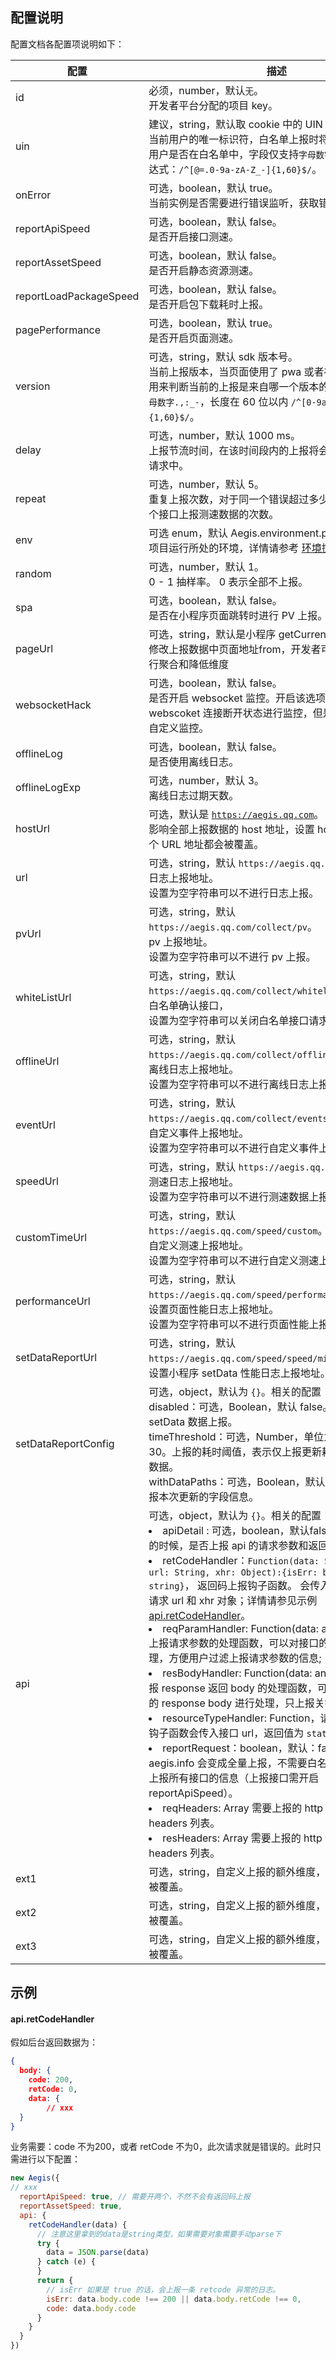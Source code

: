 ## 配置说明
配置文档各配置项说明如下：

| 配置       | 描述                             |
| -------------- | ------------------------------------------------------------ |
| id       | 必须，number，默认`无`。 <br>开发者平台分配的项目 key。        |
| uin      | 建议，string，默认取 cookie 中的 UIN 字段。 <br>当前用户的唯一标识符，白名单上报时将根据该字段判定用户是否在白名单中，字段仅支持`字母数字@=._-`，正则表达式：`/^[@=.0-9a-zA-Z_-]{1,60}$/`。 |
| onError          | 可选，boolean，默认 true。<br>当前实例是否需要进行错误监听，获取错误日志。 |
| reportApiSpeed | 可选，boolean，默认 false。 <br>是否开启接口测速。         |
| reportAssetSpeed | 可选，boolean，默认 false。<br>是否开启静态资源测速。      |
| reportLoadPackageSpeed | 可选，boolean，默认 false。<br>是否开启包下载耗时上报。   |
| pagePerformance | 可选，boolean，默认 true。<br>是否开启页面测速。   |
| version    | 可选，string，默认 sdk 版本号。 <br>当前上报版本，当页面使用了 pwa 或者存在离线包时，可用来判断当前的上报是来自哪一个版本的代码，仅支持`字母数字.,:_-`，长度在 60 位以内 `/^[0-9a-zA-Z.,:_-]{1,60}$/`。 |
| delay      | 可选，number，默认 1000 ms。 <br>上报节流时间，在该时间段内的上报将会合并到一个上报请求中。 |
| repeat     | 可选，number，默认 5。 <br>重复上报次数，对于同一个错误超过多少次不上报，同一个接口上报测速数据的次数。 |
| env        | 可选 enum，默认 Aegis.environment.production。当前项目运行所处的环境，详情请参考 [环境控制说明文档](https://cloud.tencent.com/document/product/1464/65865)|
| random           | 可选，number，默认 1。<br>0 - 1 抽样率。 0 表示全部不上报。         |
| spa        | 可选，boolean，默认 false。 <br> 是否在小程序页面跳转时进行 PV 上报。 |
| pageUrl    | 可选，string，默认是小程序 getCurrentPages。 <br> 修改上报数据中页面地址from，开发者可以主动对数据进行聚合和降低维度 |
| websocketHack | 可选，boolean，默认 false。 <br>是否开启 websocket 监控。开启该选项后，将会对 webscoket 连接断开状态进行监控，但是新建操作仍需要自定义监控。 |
| offlineLog   | 可选，boolean，默认 false。 <br>是否使用离线日志。         |
| offlineLogExp  | 可选，number，默认 3。 <br>离线日志过期天数。            |
| hostUrl | 可选，默认是 <code>https://aegis.qq.com</code>。<br>影响全部上报数据的 host 地址，设置 hostUrl 后，下面几个 URL 地址都会被覆盖。|
| url      | 可选，string，默认 `https://aegis.qq.com/collect`。 <br>日志上报地址。 <br>设置为空字符串可以不进行日志上报。  |
| pvUrl | 可选，string，默认 `https://aegis.qq.com/collect/pv`。 <br> pv 上报地址。  <br>设置为空字符串可以不进行 pv 上报。|
| whiteListUrl | 可选，string，默认 `https://aegis.qq.com/collect/whitelist`。<br>白名单确认接口， <br>设置为空字符串可以关闭白名单接口请求。|
| offlineUrl | 可选，string，默认 `https://aegis.qq.com/collect/offline`。<br> 离线日志上报地址。  <br>设置为空字符串可以不进行离线日志上报。|
| eventUrl | 可选，string，默认 `https://aegis.qq.com/collect/events`。<br> 自定义事件上报地址。  <br>设置为空字符串可以不进行自定义事件上报。|
| speedUrl | 可选，string，默认 `https://aegis.qq.com/speed`。<br>测速日志上报地址。  <br>设置为空字符串可以不进行测速数据上报。|
| customTimeUrl | 可选，string，默认 `https://aegis.qq.com/speed/custom`。<br>自定义测速上报地址。  <br>设置为空字符串可以不进行自定义测速上报。|
| performanceUrl | 可选，string，默认 `https://aegis.qq.com/speed/performance`。<br>设置页面性能日志上报地址。  <br>设置为空字符串可以不进行页面性能上报。|
| setDataReportUrl | 可选，string，默认 `https://aegis.qq.com/speed/speed/miniProgramData`。<br>设置小程序 setData 性能日志上报地址。 |
| setDataReportConfig | 可选，object，默认为 `{}`。相关的配置：<br> disabled：可选，Boolean，默认 false。是否禁用 setData 数据上报。<br> timeThreshold：可选，Number，单位为ms，默认值为30。上报的耗时阈值，表示仅上报更新耗时超过该阈值的数据。<br> withDataPaths：可选，Boolean，默认为 true。是否上报本次更新的字段信息。|
| api | 可选，object，默认为 `{}`。相关的配置：<br><li>apiDetail : 可选，boolean，默认false。上报 api 信息的时候，是否上报 api 的请求参数和返回值; <br><li>retCodeHandler：<code>Function(data: String, url: String, xhr: Object):{isErr: boolean, code: string}</code>， 返回码上报钩子函数。 会传入接口返回数据，请求 url 和 xhr 对象；详情请参见示例 [api.retCodeHandler](#exp1)。<br><li>reqParamHandler: Function(data: any, url: String) 上报请求参数的处理函数，可以对接口的请求参数进行处理，方便用户过滤上报请求参数的信息;<br><li>resBodyHandler: Function(data: any, url: String) 上报 response 返回 body 的处理函数，可以对接口返回值的 response body 进行处理，只上报关键信息; <br><li>resourceTypeHandler: Function，请求资源类型修正钩子函数会传入接口 url，返回值为 <code>static</code> 或 <code>fetch</code>。<br><li>reportRequest：boolean，默认：false。开启后，aegis.info 会变成全量上报，不需要白名单配置，并且会上报所有接口的信息（上报接口需开启 reportApiSpeed）。<br><li>reqHeaders: Array<string> 需要上报的 http 请求 request headers 列表。 <br><li> resHeaders: Array<string> 需要上报的 http 请求 response headers 列表。|
| ext1       | 可选，string，自定义上报的额外维度，上报的时候可以被覆盖。   |
| ext2       | 可选，string，自定义上报的额外维度，上报的时候可以被覆盖。   |
| ext3       | 可选，string，自定义上报的额外维度，上报的时候可以被覆盖。   |

## 示例

#### api.retCodeHandler[](id:exp1)
假如后台返回数据为：
```json
{
  body: {
    code: 200,
    retCode: 0,
    data: {
        // xxx
  }
}

```
业务需要：code 不为200，或者 retCode 不为0，此次请求就是错误的。此时只需进行以下配置：
```javascript
new Aegis({
// xxx
  reportApiSpeed: true, // 需要开两个，不然不会有返回码上报
  reportAssetSpeed: true,
  api: {
    retCodeHandler(data) {
      // 注意这里拿到的data是string类型，如果需要对象需要手动parse下
      try {
        data = JSON.parse(data)
      } catch (e) {
      }
      return {
        // isErr 如果是 true 的话，会上报一条 retcode 异常的日志。
        isErr: data.body.code !== 200 || data.body.retCode !== 0,
        code: data.body.code
      }
    }
  }
})
```
